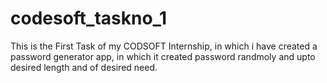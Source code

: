 # codesoft_taskno_1
This is the First Task of my CODSOFT Internship, in which i have created a password generator app, in which it created password randmoly and upto desired length and of desired need.
